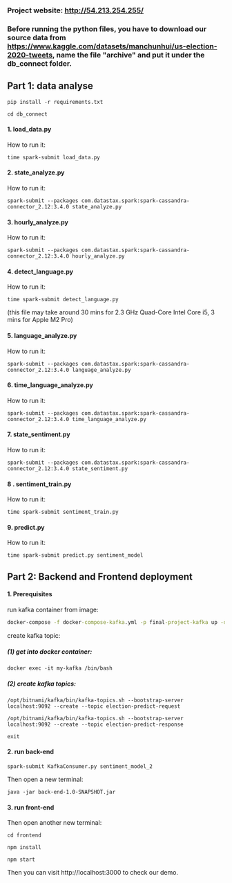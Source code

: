 ### Project website: http://54.213.254.255/


### Before running the python files, you have to download our source data from https://www.kaggle.com/datasets/manchunhui/us-election-2020-tweets, name the file "archive" and put it under the db_connect folder.

## Part 1: data analyse
```
pip install -r requirements.txt
```

```
cd db_connect
```
#### 1. load_data.py
How to run it:
```
time spark-submit load_data.py
```

#### 2. state_analyze.py
How to run it: 
```
spark-submit --packages com.datastax.spark:spark-cassandra-connector_2.12:3.4.0 state_analyze.py
```
#### 3. hourly_analyze.py
How to run it: 
```
spark-submit --packages com.datastax.spark:spark-cassandra-connector_2.12:3.4.0 hourly_analyze.py
```
#### 4. detect_language.py
How to run it: 
```
time spark-submit detect_language.py 
```
 (this file may take around 30 mins for 2.3 GHz Quad-Core Intel Core i5, 3 mins for Apple M2 Pro)
#### 5. language_analyze.py
How to run it: 
```
spark-submit --packages com.datastax.spark:spark-cassandra-connector_2.12:3.4.0 language_analyze.py
```

#### 6. time_language_analyze.py
How to run it: 
```
spark-submit --packages com.datastax.spark:spark-cassandra-connector_2.12:3.4.0 time_language_analyze.py
```

#### 7. state_sentiment.py
How to run it: 
```
spark-submit --packages com.datastax.spark:spark-cassandra-connector_2.12:3.4.0 state_sentiment.py
```

#### 8 . sentiment_train.py
How to run it: 
```
time spark-submit sentiment_train.py
```

#### 9. predict.py
How to run it: 
```
time spark-submit predict.py sentiment_model 
```

## Part 2: Backend and Frontend deployment

#### 1. Prerequisites

run kafka container from image:

```cmd
docker-compose -f docker-compose-kafka.yml -p final-project-kafka up -d
```

create kafka topic:

##### (1) get into docker container:

```
docker exec -it my-kafka /bin/bash
```

##### (2) create kafka topics:

```
/opt/bitnami/kafka/bin/kafka-topics.sh --bootstrap-server localhost:9092 --create --topic election-predict-request
```

```
/opt/bitnami/kafka/bin/kafka-topics.sh --bootstrap-server localhost:9092 --create --topic election-predict-response
```

```
exit
```



#### 2. run back-end


```
spark-submit KafkaConsumer.py sentiment_model_2
```
Then open a new terminal:
```
java -jar back-end-1.0-SNAPSHOT.jar
```

#### 3. run front-end

Then open another new terminal:
```
cd frontend
```

```
npm install
```

```
npm start
```
Then you can visit http://localhost:3000 to check our demo.

